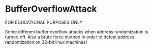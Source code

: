 # BufferOverflowAttack
FOR EDUCATIONAL PURPOSES ONLY

Some different buffer overflow attacks when address randomization is turned off.  Also a brute force method in order to defeat address randomization on 32-bit linux machines! 
